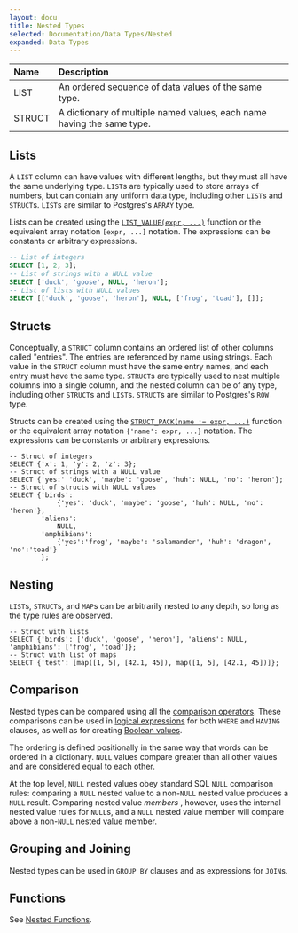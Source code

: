 ```yaml
---
layout: docu
title: Nested Types
selected: Documentation/Data Types/Nested
expanded: Data Types
---
```

| Name | Description |
|:---|:---|
| LIST | An ordered sequence of data values of the same type. |
| STRUCT | A dictionary of multiple named values, each name having the same type. |


## Lists

A `LIST` column can have values with different lengths, but they must all have the same underlying type.
`LIST`s are typically used to store arrays of numbers, but can contain any uniform data type,
including other `LIST`s and `STRUCT`s.
`LIST`s are similar to Postgres's `ARRAY` type.

Lists can be created using the [`LIST_VALUE(expr, ...)`](../functions/nested#listfunctions) function
or the equivalent array notation `[expr, ...]` notation.
The expressions can be constants or arbitrary expressions.

```sql
-- List of integers
SELECT [1, 2, 3];
-- List of strings with a NULL value
SELECT ['duck', 'goose', NULL, 'heron'];
-- List of lists with NULL values
SELECT [['duck', 'goose', 'heron'], NULL, ['frog', 'toad'], []];
```

## Structs

Conceptually, a `STRUCT` column contains an ordered list of other columns called "entries".
The entries are referenced by name using strings.
Each value in the `STRUCT` column must have the same entry names,
and each entry must have the same type.
`STRUCT`s are typically used to nest multiple columns into a single column,
and the nested column can be of any type, including other `STRUCT`s and `LIST`s.
`STRUCT`s are similar to Postgres's `ROW` type.

Structs can be created using the [`STRUCT_PACK(name := expr, ...)`](../functions/nested#structfunctions) function
or the equivalent array notation `{'name': expr, ...}` notation.
The expressions can be constants or arbitrary expressions.

```
-- Struct of integers
SELECT {'x': 1, 'y': 2, 'z': 3};
-- Struct of strings with a NULL value
SELECT {'yes:' 'duck', 'maybe': 'goose', 'huh': NULL, 'no': 'heron'};
-- Struct of structs with NULL values
SELECT {'birds':
            {'yes': 'duck', 'maybe': 'goose', 'huh': NULL, 'no': 'heron'},
        'aliens':
            NULL,
        'amphibians':
            {'yes':'frog', 'maybe': 'salamander', 'huh': 'dragon', 'no':'toad'}
        };
```

## Nesting

`LIST`s, `STRUCT`s, and `MAP`s can be arbitrarily nested to any depth, so long as the type rules are observed.

```
-- Struct with lists
SELECT {'birds': ['duck', 'goose', 'heron'], 'aliens': NULL, 'amphibians': ['frog', 'toad']};
-- Struct with list of maps
SELECT {'test': [map([1, 5], [42.1, 45]), map([1, 5], [42.1, 45])]};
```

## Comparison

Nested types can be compared using all the [comparison operators](../expressions/comparison_operators).
These comparisons can be used in [logical expressions](../expressions/logical_operators)
for both `WHERE` and `HAVING` clauses, as well as for creating [Boolean values](./boolean).

The ordering is defined positionally in the same way that words can be ordered in a dictionary.
`NULL` values compare greater than all other values and are considered equal to each other.

At the top level, `NULL` nested values obey standard SQL `NULL` comparison rules:
comparing a `NULL` nested value to a non-`NULL` nested value produces a `NULL` result.
Comparing nested value _members_ , however, uses the internal nested value rules for `NULL`s,
and a `NULL` nested value member will compare above a non-`NULL` nested value member.

## Grouping and Joining

Nested types can be used in `GROUP BY` clauses and as expressions for `JOIN`s.

## Functions
See [Nested Functions](/docs/sql/functions/nested).
